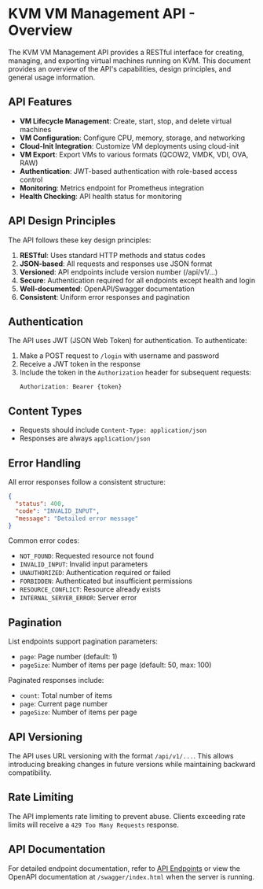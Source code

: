 # KVM VM Management API - Overview

The KVM VM Management API provides a RESTful interface for creating, managing, and exporting virtual machines running on KVM. This document provides an overview of the API's capabilities, design principles, and general usage information.

## API Features

- **VM Lifecycle Management**: Create, start, stop, and delete virtual machines
- **VM Configuration**: Configure CPU, memory, storage, and networking
- **Cloud-Init Integration**: Customize VM deployments using cloud-init
- **VM Export**: Export VMs to various formats (QCOW2, VMDK, VDI, OVA, RAW)
- **Authentication**: JWT-based authentication with role-based access control
- **Monitoring**: Metrics endpoint for Prometheus integration
- **Health Checking**: API health status for monitoring

## API Design Principles

The API follows these key design principles:

1. **RESTful**: Uses standard HTTP methods and status codes
2. **JSON-based**: All requests and responses use JSON format
3. **Versioned**: API endpoints include version number (/api/v1/...)
4. **Secure**: Authentication required for all endpoints except health and login
5. **Well-documented**: OpenAPI/Swagger documentation
6. **Consistent**: Uniform error responses and pagination

## Authentication

The API uses JWT (JSON Web Token) for authentication. To authenticate:

1. Make a POST request to `/login` with username and password
2. Receive a JWT token in the response
3. Include the token in the `Authorization` header for subsequent requests:
   ```
   Authorization: Bearer {token}
   ```

## Content Types

- Requests should include `Content-Type: application/json` 
- Responses are always `application/json`

## Error Handling

All error responses follow a consistent structure:

```json
{
  "status": 400,
  "code": "INVALID_INPUT",
  "message": "Detailed error message"
}
```

Common error codes:
- `NOT_FOUND`: Requested resource not found
- `INVALID_INPUT`: Invalid input parameters
- `UNAUTHORIZED`: Authentication required or failed
- `FORBIDDEN`: Authenticated but insufficient permissions
- `RESOURCE_CONFLICT`: Resource already exists
- `INTERNAL_SERVER_ERROR`: Server error

## Pagination

List endpoints support pagination parameters:
- `page`: Page number (default: 1)
- `pageSize`: Number of items per page (default: 50, max: 100)

Paginated responses include:
- `count`: Total number of items
- `page`: Current page number
- `pageSize`: Number of items per page

## API Versioning

The API uses URL versioning with the format `/api/v1/...`. This allows introducing breaking changes in future versions while maintaining backward compatibility.

## Rate Limiting

The API implements rate limiting to prevent abuse. Clients exceeding rate limits will receive a `429 Too Many Requests` response.

## API Documentation

For detailed endpoint documentation, refer to [API Endpoints](endpoints.md) or view the OpenAPI documentation at `/swagger/index.html` when the server is running.
